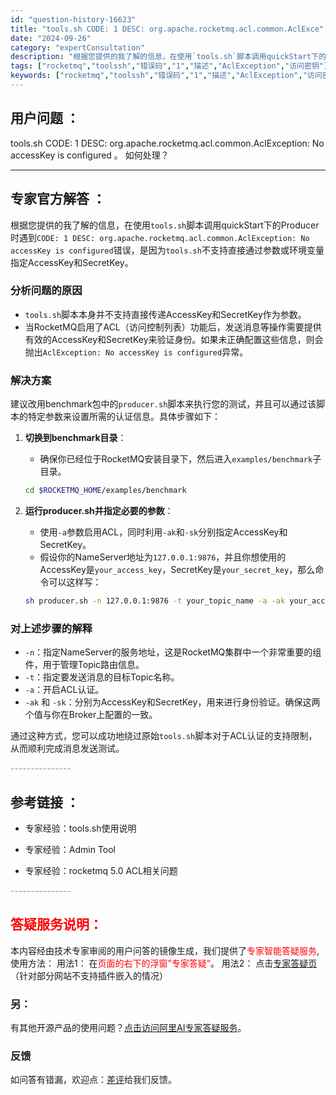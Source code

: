 ```yaml
---
id: "question-history-16623"
title: "tools.sh CODE: 1 DESC: org.apache.rocketmq.acl.common.AclExce"
date: "2024-09-26"
category: "expertConsultation"
description: "根据您提供的我了解的信息，在使用`tools.sh`脚本调用quickStart下的Producer时遇到`CODE: 1 DESC: org.apache.rocketmq.acl.common.AclException: No accessKey is configured`错误，是因为`too"
tags: ["rocketmq","toolssh","错误码","1","描述","AclException","访问密钥"]
keywords: ["rocketmq","toolssh","错误码","1","描述","AclException","访问密钥"]
---
```


## 用户问题 ： 
 tools.sh CODE: 1 DESC: org.apache.rocketmq.acl.common.AclException: No accessKey is configured 。 如何处理？  

---------------
## 专家官方解答 ：

根据您提供的我了解的信息，在使用`tools.sh`脚本调用quickStart下的Producer时遇到`CODE: 1 DESC: org.apache.rocketmq.acl.common.AclException: No accessKey is configured`错误，是因为`tools.sh`不支持直接通过参数或环境变量指定AccessKey和SecretKey。

### 分析问题的原因
- `tools.sh`脚本本身并不支持直接传递AccessKey和SecretKey作为参数。
- 当RocketMQ启用了ACL（访问控制列表）功能后，发送消息等操作需要提供有效的AccessKey和SecretKey来验证身份。如果未正确配置这些信息，则会抛出`AclException: No accessKey is configured`异常。

### 解决方案
建议改用benchmark包中的`producer.sh`脚本来执行您的测试，并且可以通过该脚本的特定参数来设置所需的认证信息。具体步骤如下：

1. **切换到benchmark目录**：
   - 确保你已经位于RocketMQ安装目录下，然后进入`examples/benchmark`子目录。
   ```bash
   cd $ROCKETMQ_HOME/examples/benchmark
   ```

2. **运行producer.sh并指定必要的参数**：
   - 使用`-a`参数启用ACL，同时利用`-ak`和`-sk`分别指定AccessKey和SecretKey。
   - 假设你的NameServer地址为`127.0.0.1:9876`，并且你想使用的AccessKey是`your_access_key`，SecretKey是`your_secret_key`，那么命令可以这样写：
   ```bash
   sh producer.sh -n 127.0.0.1:9876 -t your_topic_name -a -ak your_access_key -sk your_secret_key
   ```

### 对上述步骤的解释
- `-n`：指定NameServer的服务地址，这是RocketMQ集群中一个非常重要的组件，用于管理Topic路由信息。
- `-t`：指定要发送消息的目标Topic名称。
- `-a`：开启ACL认证。
- `-ak` 和 `-sk`：分别为AccessKey和SecretKey，用来进行身份验证。确保这两个值与你在Broker上配置的一致。

通过这种方式，您可以成功地绕过原始`tools.sh`脚本对于ACL认证的支持限制，从而顺利完成消息发送测试。


<font color="#949494">---------------</font> 


## 参考链接 ：

* 专家经验：tools.sh使用说明 
 
 * 专家经验：Admin Tool 
 
 * 专家经验：rocketmq 5.0 ACL相关问题 


 <font color="#949494">---------------</font> 
 


## <font color="#FF0000">答疑服务说明：</font> 

本内容经由技术专家审阅的用户问答的镜像生成，我们提供了<font color="#FF0000">专家智能答疑服务</font>,使用方法：
用法1： 在<font color="#FF0000">页面的右下的浮窗”专家答疑“</font>。
用法2： 点击[专家答疑页](https://answer.opensource.alibaba.com/docs/intro)（针对部分网站不支持插件嵌入的情况）
### 另：


有其他开源产品的使用问题？[点击访问阿里AI专家答疑服务](https://answer.opensource.alibaba.com/docs/intro)。
### 反馈
如问答有错漏，欢迎点：[差评](https://ai.nacos.io/user/feedbackByEnhancerGradePOJOID?enhancerGradePOJOId=17272)给我们反馈。

